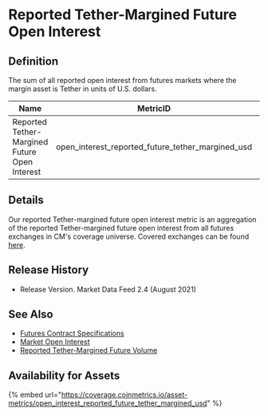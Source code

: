 # Reported Tether-Margined Future Open Interest

## Definition

The sum of all reported open interest from futures markets where the margin asset is Tether in units of U.S. dollars.

| Name                                          | MetricID                                                | Category      | Subcategory | Type | Unit | Frequency |
| --------------------------------------------- | ------------------------------------------------------- | ------------- | ----------- | ---- | ---- | --------- |
| Reported Tether-Margined Future Open Interest | open\_interest\_reported\_future\_tether\_margined\_usd | Open Interest | Future      | Sum  | USD  | 1h, 1d    |

## Details

Our reported Tether-margined future open interest metric is an aggregation of the reported Tether-margined future open interest from all futures exchanges in CM's coverage universe. Covered exchanges can be found [here](../../market-data/all-exchanges.md).

## Release History

* Release Version. Market Data Feed 2.4 (August 2021)

## See Also

* [Futures Contract Specifications](../../market-data-timeseries/market-metadata.md)
* [Market Open Interest](../../market-data-timeseries/market-open-interest.md)
* [Reported Tether-Margined Future Volume](../volume/volume\_reported\_future\_tether\_margined\_usd\_1d.md)

## Availability for Assets

{% embed url="https://coverage.coinmetrics.io/asset-metrics/open_interest_reported_future_tether_margined_usd" %}
